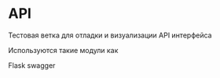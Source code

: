 # API

Тестовая ветка для отладки и визуализации API интерфейса

Используются такие модули как

Flask 
swagger
